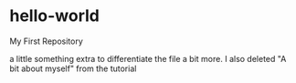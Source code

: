 # hello-world
My First Repository

a little something extra to differentiate the file a bit more.  I also deleted "A bit about myself" from the tutorial
